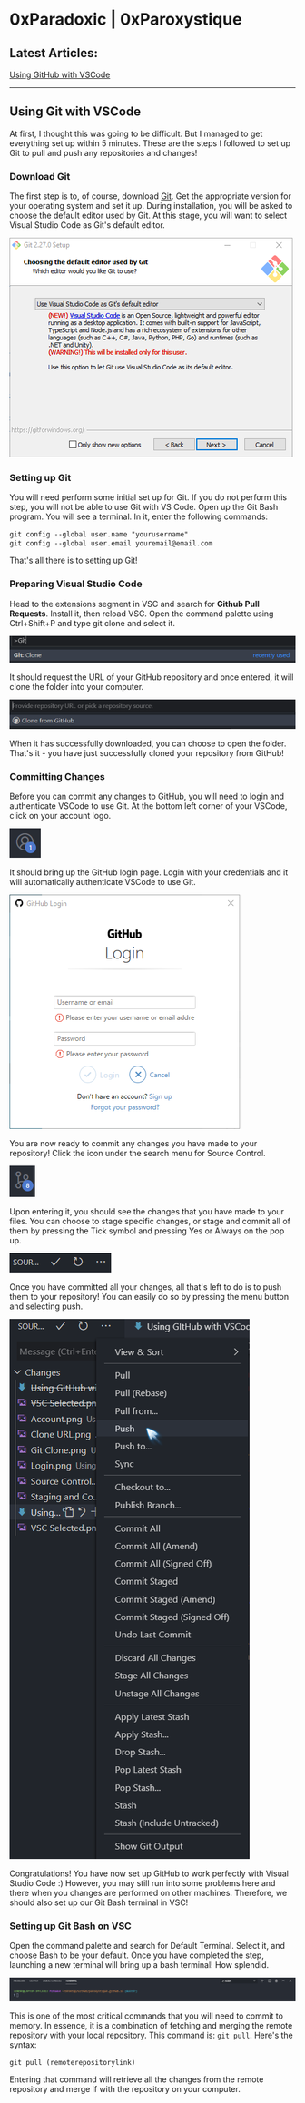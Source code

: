 # 0xParadoxic | 0xParoxystique

## Latest Articles:
[Using GitHub with VSCode](GitHub%20and%20VSCode.md)

---

## Using Git with VSCode
At first, I thought this was going to be difficult. But I managed to get everything set up within 5 minutes. These are the steps I followed to set up Git to pull and push any repositories and changes!

### Download Git
The first step is to, of course, download [Git](https://git-scm.com/downloads). Get the appropriate version for your operating system and set it up. During installation, you will be asked to choose the default editor used by Git. At this stage, you will want to select Visual Studio Code as Git's default editor.

![Select VSC as Git's Default Editor](/Using%20GitHub%20with%20VSCode/VSC%20Selected.png)

### Setting up Git
You will need perform some initial set up for Git. If you do not perform this step, you will not be able to use Git with VS Code. Open up the Git Bash program. You will see a terminal. In it, enter the following commands:

```
git config --global user.name "yourusername"
git config --global user.email youremail@email.com
```
That's all there is to setting up Git!

### Preparing Visual Studio Code
Head to the extensions segment in VSC and search for **Github Pull Requests**. Install it, then reload VSC. Open the command palette using Ctrl+Shift+P and type git clone and select it. 

![Git Clone in Command Palette](/Using%20GitHub%20with%20VSCode/Git%20Clone.png)

It should request the URL of your GitHub repository and once entered, it will clone the folder into your computer.

![Git Clone asking for URL](/Using%20GitHub%20with%20VSCode/Clone%20URL.png)

When it has successfully downloaded, you can choose to open the folder. That's it - you have just successfully cloned your repository from GitHub!

### Committing Changes
Before you can commit any changes to GitHub, you will need to login and authenticate VSCode to use Git. At the bottom left corner of your VSCode, click on your account logo. 

![Account](/Using%20GitHub%20with%20VSCode/Account.png)

It should bring up the GitHub login page. Login with your credentials and it will automatically authenticate VSCode to use Git.

![Authenticating VSCode](/Using%20GitHub%20with%20VSCode/Login.png)

You are now ready to commit any changes you have made to your repository! Click the icon under the search menu for Source Control.

![Source Control](/Using%20GitHub%20with%20VSCode/Source%20Control.png)

Upon entering it, you should see the changes that you have made to your files. You can choose to stage specific changes, or stage and commit all of them by pressing the Tick symbol and pressing Yes or Always on the pop up.

![Staging and Committing](/Using%20GitHub%20with%20VSCode/Staging%20and%20Committing.png)

Once you have committed all your changes, all that's left to do is to push them to your repository! You can easily do so by pressing the menu button and selecting push.

![Pushing Changes](/Using%20GitHub%20with%20VSCode/Pushing.png)

Congratulations! You have now set up GitHub to work perfectly with Visual Studio Code :) However, you may still run into some problems here and there when you changes are performed on other machines. Therefore, we should also set up our Git Bash terminal in VSC!

### Setting up Git Bash on VSC
Open the command palette and search for Default Terminal. Select it, and choose Bash to be your default. Once you have completed the step, launching a new terminal will bring up a bash terminal! How splendid.

![Bash Terminal](/Using%20GitHub%20with%20VSCode/Bash.png)

This is one of the most critical commands that you will need to commit to memory. In essence, it is a combination of fetching and merging the remote repository with your local repository. This command is: ```git pull```. Here's the syntax:
```
git pull (remoterepositorylink)
```

Entering that command will retrieve all the changes from the remote repository and merge if with the repository on your computer. 